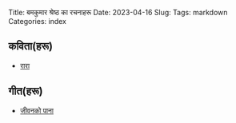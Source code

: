 Title: बमकुमार श्रेष्ठ का रचनाहरू
Date: 2023-04-16
Slug:
Tags: markdown
Categories: index

## कविता(हरू)
* [रारा](poems/rara/index.html)

## गीत(हरू)
* [जीवनको पाना](songs/jeevan_ko_paana/index.html)
